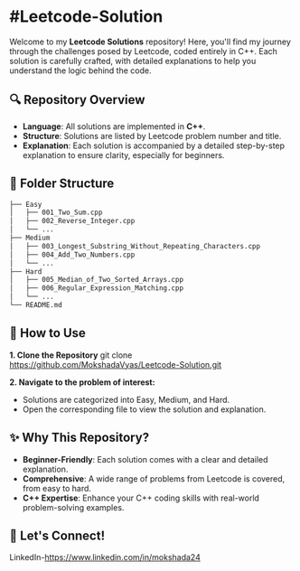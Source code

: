 # #Leetcode-Solution
Welcome to my **Leetcode Solutions** repository! Here, you'll find my journey through the challenges posed by Leetcode, coded entirely in C++. Each solution is carefully crafted, with detailed explanations to help you understand the logic behind the code.

## 🔍 Repository Overview

- **Language**: All solutions are implemented in **C++**.
- **Structure**: Solutions are listed by Leetcode problem number and title.
- **Explanation**: Each solution is accompanied by a detailed step-by-step explanation to ensure clarity, especially for beginners.

## 📂 Folder Structure

```bash
├── Easy
│   ├── 001_Two_Sum.cpp
│   ├── 002_Reverse_Integer.cpp
│   └── ...
├── Medium
│   ├── 003_Longest_Substring_Without_Repeating_Characters.cpp
│   ├── 004_Add_Two_Numbers.cpp
│   └── ...
├── Hard
│   ├── 005_Median_of_Two_Sorted_Arrays.cpp
│   ├── 006_Regular_Expression_Matching.cpp
│   └── ...
└── README.md
```

## 📌 How to Use
**1. Clone the Repository**
git clone https://github.com/MokshadaVyas/Leetcode-Solution.git

**2. Navigate to the problem of interest:**
- Solutions are categorized into Easy, Medium, and Hard.
- Open the corresponding file to view the solution and explanation.

## ✨ Why This Repository?
- **Beginner-Friendly**: Each solution comes with a clear and detailed explanation.
- **Comprehensive**: A wide range of problems from Leetcode is covered, from easy to hard.
- **C++ Expertise**: Enhance your C++ coding skills with real-world problem-solving examples.

## 🌟 Let's Connect!
LinkedIn-https://www.linkedin.com/in/mokshada24
